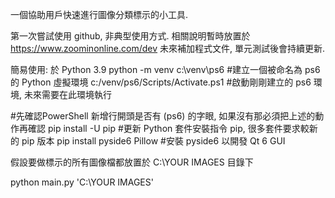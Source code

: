 一個協助用戶快速進行圖像分類標示的小工具.

第一次嘗試使用 github, 非典型使用方式.
相關說明暫時放置於 https://www.zoominonline.com/dev
未來補加程式文件, 單元測試後會持續更新.

簡易使用: 於 Python 3.9 
python -m venv c:\venv\ps6 #建立一個被命名為 ps6 的 Python 虛擬環境
c:/venv/ps6/Scripts/Activate.ps1 #啟動剛剛建立的 ps6 環境, 未來需要在此環境執行

#先確認PowerShell 新增行開頭是否有 (ps6) 的字眼, 如果沒有那必須把上述的動作再確認
pip install -U pip #更新 Python 套件安裝指令 pip, 很多套件要求較新的 pip 版本
pip install pyside6 Pillow #安裝 pyside6 以開發 Qt 6 GUI

假設要做標示的所有圖像檔都放置於 C:\YOUR IMAGES 目錄下

python main.py 'C:\YOUR IMAGES'
